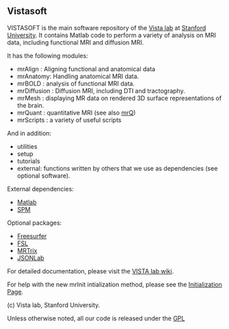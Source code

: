 ## Vistasoft

VISTASOFT is the main software repository of the [Vista lab](http://vistalab.stanford.edu) at [Stanford University](http://stanford.edu). It contains Matlab code to perform a variety of analysis on MRI data, including functional MRI and diffusion MRI.

It has the following modules:

- mrAlign : Aligning functional and anatomical data
- mrAnatomy: Handling anatomical MRI data. 
- mrBOLD : analysis of functional MRI data.
- mrDiffusion : Diffusion MRI, including DTI and tractography.
- mrMesh : displaying MR data on rendered 3D surface representations of the brain.
- mrQuant : quantitative MRI (see also [mrQ](https://github.com/vistalab/mrQ))
- mrScripts : a variety of useful scripts

And in addition:
- utilities
- setup
- tutorials 
- external: functions written by others that we use as dependencies (see optional software).

External dependencies:
- [Matlab](http://mathworks.com)
- [SPM](http://www.fil.ion.ucl.ac.uk/spm/)

Optional packages:
 - [Freesurfer](https://surfer.nmr.mgh.harvard.edu/fswiki/DownloadAndInstall)
 - [FSL](http://fsl.fmrib.ox.ac.uk/fsl/fslwiki/)
 - [MRTrix](http://www.nitrc.org/projects/mrtrix/)
 - [JSONLab](http://iso2mesh.sourceforge.net/cgi-bin/index.cgi?jsonlab)

For detailed documentation, please visit the [VISTA lab wiki](http://vistalab.stanford.edu/wiki).


For help with the new mrInit intialization method, please see the [Initialization Page](http://white.stanford.edu/newlm/index.php/Initialization#mrInit).

(c) Vista lab, Stanford University.

Unless otherwise noted, all our code is released under the [GPL](http://www.gnu.org/copyleft/gpl.html) 
